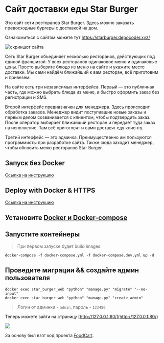 # Сайт доставки еды Star Burger

Это сайт сети ресторанов Star Burger. Здесь можно заказать превосходные бургеры с доставкой на дом.

Ознакомиться с сайтом можете тут https://starburger.depocoder.xyz/

![скриншот сайта](https://i.imgur.com/wBAHlDb.png)


Сеть Star Burger объединяет несколько ресторанов, действующих под единой франшизой. У всех ресторанов одинаковое меню и одинаковые цены. Просто выберите блюдо из меню на сайте и укажите место доставки. Мы сами найдём ближайший к вам ресторан, всё приготовим и привезём.

На сайте есть три независимых интерфейса. Первый — это публичная часть, где можно выбрать блюда из меню, и быстро оформить заказ без регистрации и SMS.

Второй интерфейс предназначен для менеджера. Здесь происходит обработка заказов. Менеджер видит поступившие новые заказы и первым делом созванивается с клиентом, чтобы подтвердить заказ. После оператор выбирает ближайший ресторан и передаёт туда заказ на исполнение. Там всё приготовят и сами доставят еду клиенту.

Третий интерфейс — это админка. Преимущественно им пользуются программисты при разработке сайта. Также сюда заходит менеджер, чтобы обновить меню ресторанов Star Burger.

## Запуск без Docker

[Ссылка на инструкцию](https://github.com/depocoder/star-burger/blob/main/DEV_README.md)

## Deploy with Docker & HTTPS

[Ссылка на инструкцию](https://github.com/depocoder/star-burger/blob/main/DOCKER_DEPLOY_README.md)

## Установите [Docker и Docker-compose](https://www.howtogeek.com/devops/how-to-install-docker-and-docker-compose-on-linux/)

## Запустите контейнеры
> При первом запуске будет build images
```shell
docker-compose -f docker-compose.yml -f docker-compose.dev.yml up -d
```

## Проведите миграции && создайте админ пользователя
```shell
docker exec star_burger_web "python" "manage.py" "migrate" "--no-input"
docker exec star_burger_web "python" "manage.py" "create_admin"
```
> Логин от админки - `admin`, пароль - `123456` 


Теперь можете зайти на страницу  [http://127.0.0.1:80/](http://127.0.0.1:80/)

![](https://i.imgur.com/AOP6G4c.png)


За основу был взят код проекта [FoodCart](https://github.com/Saibharath79/FoodCart).
